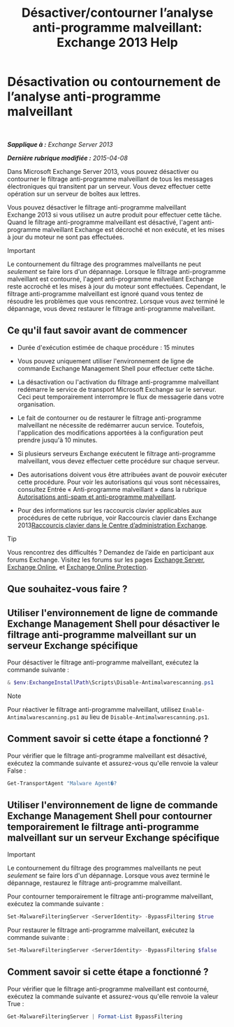 ﻿---
title: 'Désactiver/contourner l’analyse anti-programme malveillant: Exchange 2013 Help'
TOCTitle: Désactivation ou contournement de l’analyse anti-programme malveillant
ms:assetid: 6725c74b-b3ef-4259-9337-c739e9bf7b5d
ms:mtpsurl: https://technet.microsoft.com/fr-fr/library/JJ150526(v=EXCHG.150)
ms:contentKeyID: 50478338
ms.date: 04/24/2018
mtps_version: v=EXCHG.150
ms.translationtype: HT
---

# Désactivation ou contournement de l’analyse anti-programme malveillant

 

_**Sapplique à :** Exchange Server 2013_

_**Dernière rubrique modifiée :** 2015-04-08_

Dans Microsoft Exchange Server 2013, vous pouvez désactiver ou contourner le filtrage anti-programme malveillant de tous les messages électroniques qui transitent par un serveur. Vous devez effectuer cette opération sur un serveur de boîtes aux lettres.

Vous pouvez désactiver le filtrage anti-programme malveillant Exchange 2013 si vous utilisez un autre produit pour effectuer cette tâche. Quand le filtrage anti-programme malveillant est désactivé, l'agent anti-programme malveillant Exchange est décroché et non exécuté, et les mises à jour du moteur ne sont pas effectuées.

> [!IMPORTANT]
> Le contournement du filtrage des programmes malveillants ne peut <em>seulement</em> se faire lors d'un dépannage. Lorsque le filtrage anti-programme malveillant est contourné, l'agent anti-programme malveillant Exchange reste accroché et les mises à jour du moteur sont effectuées. Cependant, le filtrage anti-programme malveillant est ignoré quand vous tentez de résoudre les problèmes que vous rencontrez. Lorsque vous avez terminé le dépannage, vous devez restaurer le filtrage anti-programme malveillant.


## Ce qu'il faut savoir avant de commencer

  - Durée d'exécution estimée de chaque procédure : 15 minutes

  - Vous pouvez uniquement utiliser l'environnement de ligne de commande Exchange Management Shell pour effectuer cette tâche.

  - La désactivation ou l'activation du filtrage anti-programme malveillant redémarre le service de transport Microsoft Exchange sur le serveur. Ceci peut temporairement interrompre le flux de messagerie dans votre organisation.

  - Le fait de contourner ou de restaurer le filtrage anti-programme malveillant ne nécessite de redémarrer aucun service. Toutefois, l'application des modifications apportées à la configuration peut prendre jusqu'à 10 minutes.

  - Si plusieurs serveurs Exchange exécutent le filtrage anti-programme malveillant, vous devez effectuer cette procédure sur chaque serveur.

  - Des autorisations doivent vous être attribuées avant de pouvoir exécuter cette procédure. Pour voir les autorisations qui vous sont nécessaires, consultez Entrée « Anti-programme malveillant » dans la rubrique [Autorisations anti-spam et anti-programme malveillant](anti-spam-and-anti-malware-permissions-exchange-2013-help.md).

  - Pour des informations sur les raccourcis clavier applicables aux procédures de cette rubrique, voir Raccourcis clavier dans Exchange 2013[Raccourcis clavier dans le Centre d’administration Exchange](keyboard-shortcuts-in-the-exchange-admin-center-exchange-online-protection-help.md).

> [!TIP]
> Vous rencontrez des difficultés ? Demandez de l’aide en participant aux forums Exchange. Visitez les forums sur les pages <a href="https://go.microsoft.com/fwlink/p/?linkid=60612">Exchange Server</a>, <a href="https://go.microsoft.com/fwlink/p/?linkid=267542">Exchange Online</a>, et <a href="https://go.microsoft.com/fwlink/p/?linkid=285351">Exchange Online Protection</a>.


## Que souhaitez-vous faire ?

## Utiliser l'environnement de ligne de commande Exchange Management Shell pour désactiver le filtrage anti-programme malveillant sur un serveur Exchange spécifique

Pour désactiver le filtrage anti-programme malveillant, exécutez la commande suivante :

```powershell
& $env:ExchangeInstallPath\Scripts\Disable-Antimalwarescanning.ps1
```

> [!NOTE]
> Pour réactiver le filtrage anti-programme malveillant, utilisez <code>Enable-Antimalwarescanning.ps1</code> au lieu de <code>Disable-Antimalwarescanning.ps1</code>.


## Comment savoir si cette étape a fonctionné ?

Pour vérifier que le filtrage anti-programme malveillant est désactivé, exécutez la commande suivante et assurez-vous qu'elle renvoie la valeur False :

```powershell
Get-TransportAgent "Malware Agent�?
```

## Utiliser l'environnement de ligne de commande Exchange Management Shell pour contourner temporairement le filtrage anti-programme malveillant sur un serveur Exchange spécifique

> [!IMPORTANT]
> Le contournement du filtrage des programmes malveillants ne peut <em>seulement</em> se faire lors d'un dépannage. Lorsque vous avez terminé le dépannage, restaurez le filtrage anti-programme malveillant.


Pour contourner temporairement le filtrage anti-programme malveillant, exécutez la commande suivante :

```powershell
Set-MalwareFilteringServer <ServerIdentity> -BypassFiltering $true
```

Pour restaurer le filtrage anti-programme malveillant, exécutez la commande suivante :

```powershell
Set-MalwareFilteringServer <ServerIdentity> -BypassFiltering $false
```

## Comment savoir si cette étape a fonctionné ?

Pour vérifier que le filtrage anti-programme malveillant est contourné, exécutez la commande suivante et assurez-vous qu'elle renvoie la valeur True :

```powershell
Get-MalwareFilteringServer | Format-List BypassFiltering
```


